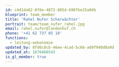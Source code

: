 ```yaml
---
id: c4d1da82-8f6e-4872-885d-698fbe15a04b
blueprint: team_member
title: 'Rahel Nufer Scharwächter'
portrait: team/team_nufer_rahel.jpg
email: rahel.nufer@landenhof.ch
phone: '+41 62 737 05 18'
functions:
  - leitung-oekonomie
updated_by: 8fd6c8cb-46ee-4cad-bc66-a69f940d8a9d
updated_at: 1676466543
is_gl_member: true
---
```

